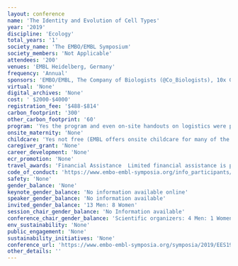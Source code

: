 ```yaml
---
layout: conference 
name: 'The Identity and Evolution of Cell Types'
year: '2019'
discipline: 'Ecology'
total_years: '1'
society_name: 'The EMBO/EMBL Symposium'
society_members: 'Not Applicable'
attendees: '200'
venues: 'EMBL Heidelberg, Germany'
frequency: 'Annual'
sponsors: 'EMBO/EMBL, The Company of Biologists (@Co_Biologists), 10x Genomics, TTP LabTech'
virtual: 'None'
digital_archives: 'None'
cost: ' $2000-$4000'
registration_fee: '$488-$814'
carbon_footprint: '300'
other_carbon_footprint: '60'
program: 'Yes the program and even on-site handouts on logistics were provided online on the conference website.'
onsite_maternity: 'None'
childcare: 'Yes not free (EMBL offers onsite childcare for many of the conferences and symposia run at EMBL Heidelberg. Registration for childcare must be made online 6 weeks before the start of the event. Who and where?: Children are looked after on campus by our highly professional kindergarten teachers in the EMBL Kinderhaus. Languages: The two main languages of the carers are German and English. Childcare times: 8:30am - 5:50pm for the duration of the conference Registration fee: €100 per child, per conference Whats provided?: All necessary equipment such as meals, beds, toys and diapers are provided. Criteria: The following criteria must be met to be eligible for EMBL childcare: The child must be between 3 months and 3 years One or both parents must be registered participants to the corresponding conference If your child has special dietary needs, requires medicine or special nappies, this must be provided for the duration of the conference You must agree to the EMBL Kinderhaus Medical Guidelines Valid travel insurance is required (in addition to the EMBL visitors insurance that covers the child during the conference). As childcare spaces are limited, registration will be on a first-come first-served basis. Your place can only be confirmed after payment of the registration fee.)'
caregiver_grant: 'None'
career_development: 'None'
ecr_promotion: 'None'
travel_awards: 'Financial Assistance  Limited financial assistance is provided by the EMBL Advanced Training Centre Corporate Partnership Programme and EMBO in the form of both registration fee waivers and travel grants. Availability will be indicated during the abstract submission process. Your place in the meeting is only confirmed by paying the registration fee, which is mandatory even when receiving a fee waiver.The fee waiver will cover the registration sum that you have paid to attend the meeting.  Travel Grant The travel grant will cover the cost of travel (airfare, train, bus, taxi, accommodation, visa) and is provided up to specified caps which are normally as follows: - €400 for participants travelling to an EMBO|EMBL Symposium from within Europe. - €1000 for participants travelling to an EMBO|EMBL Symposium from outside Europe. '
code_of_conduct: 'https://www.embo-embl-symposia.org/info_participants/codeofconduct/index.php'
safety: 'None'
gender_balance: 'None'
keynote_gender_balance: 'No information available online'
speaker_gender_balance: 'No information available'
invited_gender_balance: '13 Men: 8 Women'
session_chair_gender_balance: 'No Information available'
conference_chair_gender_balance: 'Scientific organizers: 4 Men: 1 Women'
env_sustainability: 'None'
public_engagement: 'None'
sustainability_initiatives: 'None'
conference_url: 'https://www.embo-embl-symposia.org/symposia/2019/EES19-04/'
other_details: ''
---
```

